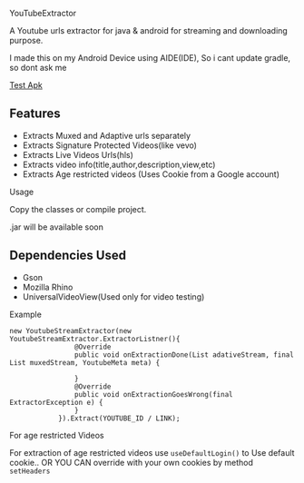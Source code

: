 YouTubeExtractor

A Youtube urls extractor for java & android for streaming and downloading purpose.

I made this on my Android Device using AIDE(IDE), So i cant update gradle, so dont ask me

[Test Apk](https://github.com/naveedhassan913/YouTubeExtractor/blob/master/YoutubeExtractor/app/build/bin/app.apk)

## Features 
- Extracts Muxed and Adaptive urls separately
- Extracts Signature Protected Videos(like vevo)
- Extracts Live Videos Urls(hls) 
- Extracts video info(title,author,description,view,etc)
- Extracts Age restricted videos (Uses Cookie from a Google account)

Usage

Copy the classes or compile project.

.jar will be available soon

## Dependencies Used 
- Gson
- Mozilla Rhino
- UniversalVideoView(Used only for video testing)

Example

```
new YoutubeStreamExtractor(new YoutubeStreamExtractor.ExtractorListner(){ 
				@Override 
				public void onExtractionDone(List adativeStream, final List muxedStream, YoutubeMeta meta) {

				}
				@Override
				public void onExtractionGoesWrong(final ExtractorException e) {         
				}
			}).Extract(YOUTUBE_ID / LINK); 
```




For age restricted Videos

For extraction of age restricted videos use `useDefaultLogin()`  to Use default cookie.. OR YOU CAN override with your own cookies by method `setHeaders` 